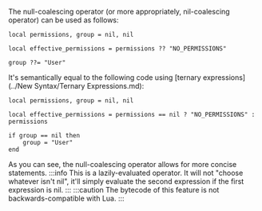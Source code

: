 The null-coalescing operator (or more appropriately, nil-coalescing operator) can be used as follows:
```pluto showLineNumbers
local permissions, group = nil, nil

local effective_permissions = permissions ?? "NO_PERMISSIONS"

group ??= "User"
```
It's semantically equal to the following code using [ternary expressions](../New Syntax/Ternary Expressions.md):
```pluto showLineNumbers
local permissions, group = nil, nil

local effective_permissions = permissions == nil ? "NO_PERMISSIONS" : permissions

if group == nil then
	group = "User"
end
```
As you can see, the null-coalescing operator allows for more concise statements.
:::info
This is a lazily-evaluated operator. It will not "choose whatever isn't nil", it'll simply evaluate the second expression if the first expression is nil.
:::
:::caution
The bytecode of this feature is not backwards-compatible with Lua.
:::
